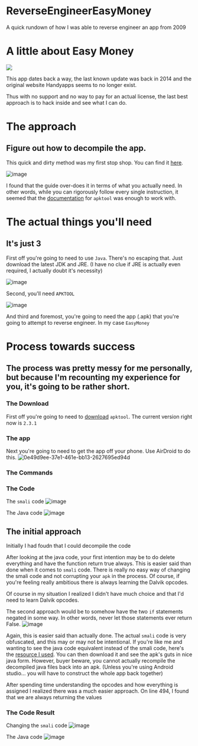 # ReverseEngineerEasyMoney
A quick rundown of how I was able to reverse engineer an app from 2009

# A little about Easy Money

![](https://i.imgur.com/RePzyD6.png)

This app dates back a way, the last known update was back in 2014 and the original website Handyapps seems to no longer exist. 

Thus with no support and no way to pay for an actual license, the last best approach is to hack inside and see what I can do.

# The approach

## Figure out how to decompile the app.

This quick and dirty method was my first stop shop. You can find it [here](https://forum.xda-developers.com/showthread.php?t=2213985). 

![image](https://user-images.githubusercontent.com/11879769/35950677-f1f18ae4-0c34-11e8-9b6f-b42587410bd0.png)

I found that the guide over-does it in terms of what you actually need. In other words, while you can rigorously follow every single instruction, it seemed that the [documentation](https://ibotpeaches.github.io/Apktool/documentation/) for `apktool` was enough to work with.

# The actual things you'll need

## It's just 3

First off you're going to need to use `Java`. There's no escaping that. Just download the latest JDK and JRE. (I have no clue if JRE is actually even required, I actually doubt it's necessity)

![image](https://user-images.githubusercontent.com/11879769/35950763-4822fa7e-0c35-11e8-8290-7cfcc0987dd3.png)

Second, you'll need `APKTOOL`

![image](https://user-images.githubusercontent.com/11879769/35950854-de34df0a-0c35-11e8-8551-144cebf55b7a.png)

And third and foremost, you're going to need the app (.apk) that you're going to attempt to reverse engineer. In my case `EasyMoney`

# Process towards success

## The process was pretty messy for me personally, but because I'm recounting my experience for you, it's going to be rather short.

### The Download
First off you're going to need to [download](https://bitbucket.org/iBotPeaches/apktool/downloads/apktool_2.3.1.jar) `apktool`. The current version right now is `2.3.1`

### The app
Next you're going to need to get the app off your phone. Use AirDroid to do this.
![0e49d9ee-37e1-461e-bb13-2627695ed94d](https://user-images.githubusercontent.com/11879769/35951443-acfb638e-0c38-11e8-9806-df0a52de3b65.gif)

### The Commands

### The Code
The `smali` code
![image](https://user-images.githubusercontent.com/11879769/35951239-c632fa5c-0c37-11e8-9574-148b45dd2fea.png)

The Java code
![image](https://user-images.githubusercontent.com/11879769/35951216-a8adf4fa-0c37-11e8-8cc2-6e02e6db07ae.png)

## The initial approach

Initially I had foudn that I could decompile the code


After looking at the java code, your first intention may be to do delete everything and have the function return true always. This is easier said than done when it comes to `smali` code. There is really no easy way of changing the smali code and not corrupting your `apk` in the process. Of course, if you're feeling really ambitious there is always learning the Dalvik opcodes. 

Of course in my situation I realized I didn't have much choice and that I'd need to learn Dalvik opcodes.

The second approach would be to somehow have the two `if` statements negated in some way. In other words, never let those statements ever return False. 
![image](https://user-images.githubusercontent.com/11879769/35951633-78c97b2c-0c39-11e8-9c62-38fcb488a636.png)

Again, this is easier said than actually done. The actual `smali` code is very obfuscated, and this may or may not be intentional. If you're like me and wanting to see the java code equivalent instead of the smali code, here's the [resource I used](http://www.javadecompilers.com/apk). You can then download it and see the apk's guts in nice java form. However, buyer beware, you cannot actually recompile the decompiled java files back into an apk. (Unless you're using Android studio... you will have to construct the whole app back together)

After spending time understanding the opcodes and how everything is assigned I realized there was a much easier approach. On line 494, I found that we are always returning the values 

### The Code Result
Changing the `smali` code
![image](https://user-images.githubusercontent.com/11879769/35951200-9cf7c078-0c37-11e8-9c3b-6fe946a864ec.png)

The Java code
![image](https://user-images.githubusercontent.com/11879769/35951248-d761ad8c-0c37-11e8-8717-96f2a05800ed.png)
